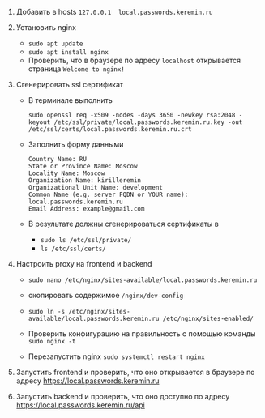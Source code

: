 1. Добавить в hosts `127.0.0.1  local.passwords.keremin.ru`

2. Установить nginx

   - `sudo apt update`
   - `sudo apt install nginx`
   - Проверить, что в браузере по адресу `localhost` открывается страница `Welcome to nginx!`

3. Сгенерировать ssl сертификат
   - В терминале выполнить
     ```
     sudo openssl req -x509 -nodes -days 3650 -newkey rsa:2048 -keyout /etc/ssl/private/local.passwords.keremin.ru.key -out /etc/ssl/certs/local.passwords.keremin.ru.crt
     ```
   - Заполнить форму данными
     ```
     Country Name: RU
     State or Province Name: Moscow
     Locality Name: Moscow
     Organization Name: kirilleremin
     Organizational Unit Name: development
     Common Name (e.g. server FQDN or YOUR name): local.passwords.keremin.ru
     Email Address: example@gmail.com
     ```
     
   - В результате должны сгенерироваться сертификаты в 
     - `sudo ls /etc/ssl/private/` 
     - `ls /etc/ssl/certs/`

4. Настроить proxy на frontend и backend

   - `sudo nano /etc/nginx/sites-available/local.passwords.keremin.ru`
   
   - скопировать содержимое `/nginx/dev-config`

   - `sudo ln -s /etc/nginx/sites-available/local.passwords.keremin.ru /etc/nginx/sites-enabled/`

   - Проверить конфигурацию на правильность с помощью команды `sudo nginx -t`

   - Перезапустить nginx `sudo systemctl restart nginx`

5. Запустить frontend и проверить, что оно открывается в браузере по адресу https://local.passwords.keremin.ru

6. Запустить backend и проверить, что оно доступно по адресу https://local.passwords.keremin.ru/api
